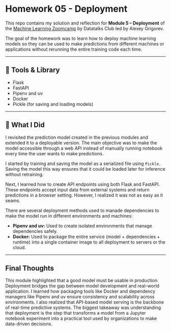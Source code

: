 # Homework 05 - Deployment

This repo contains my solution and reflection for **Module 5 – Deployment** of the [Machine Learning Zoomcamp](https://github.com/DataTalksClub/machine-learning-zoomcamp/tree/master/05-deployment) by Datatalks Club led by Alexey Grigorev.

The goal of the homework was to learn how to deploy machine learning models so they can be used to make predictions from different machines or applications without rerunning the entire training code each time.

---

## 🧰 Tools & Library
- Flask  
- FastAPI  
- Pipenv and uv  
- Docker  
- Pickle (for saving and loading models)

---

## 🧩 What I Did
I revisited the prediction model created in the previous modules and extended it to a deployable version. The main objective was to make the model accessible through a web API instead of manually running notebook every time the user wants to make predictions.

I started by training and saving the model as a serialized file using `Pickle.` Saving the model this way ensures that it could be loaded later for inference without retraining.

Next, I learned how to create API endpoints using both Flask and FastAPI. These endpoints accept input data from external systems and return predictions in a browser setting. However, I realized it was not as easy as it seams.

There are several deployment methods used to manade dependencies to make the model run in different environments and machines:
- **Pipenv and uv:** Used to create isolated environments that manage dependencies safely.  
- **Docker:** Used to package the entire service (model + dependencies + runtime) into a single container image to all deployment to servers or the cloud.
---

## Final Thoughts
This module highlighted that a good model must be usable in production. Deployment bridges the gap between model development and real-world application. I learned how packaging tools like Docker and dependency managers like Pipenv and uv ensure consistency and scalability across environments. I also realized that API-based model serving is the backbone of real-time predictive systems. The biggest takeaway was understanding that deployment is the step that transforms a model from a Jupyter notebook experiment into a practical tool used by organizations to make data-driven decisions.
